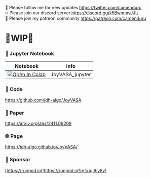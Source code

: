 🐣 Please follow me for new updates https://twitter.com/camenduru <br />
🔥 Please join our discord server https://discord.gg/k5BwmmvJJU <br />
🥳 Please join my patreon community https://patreon.com/camenduru <br />

# 🚦WIP🚦

### 🍊 Jupyter Notebook

| Notebook | Info
| --- | --- |
[![Open In Colab](https://colab.research.google.com/assets/colab-badge.svg)](https://colab.research.google.com/github/camenduru/JoyVASA-jupyter/blob/main/JoyVASA_jupyter.ipynb) | JoyVASA_jupyter

### 🧬 Code
https://github.com/jdh-algo/JoyVASA

### 📄 Paper
https://arxiv.org/abs/2411.09209

### 🌐 Page
https://jdh-algo.github.io/JoyVASA/

### 🏢 Sponsor
[https://runpod.io](https://runpod.io?ref=iqi9iy8y)
